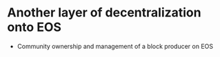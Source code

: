 Another **layer of decentralization** onto EOS
===

 * Community ownership and management of a block producer on EOS